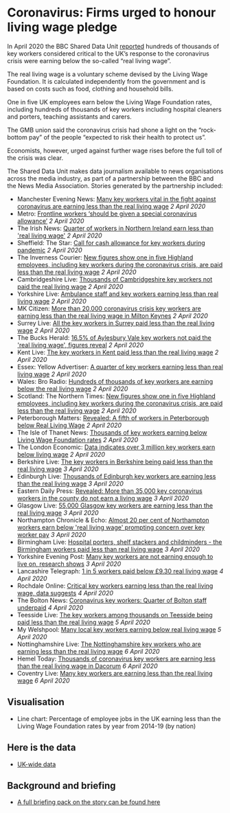 # Coronavirus: Firms urged to honour living wage pledge

In April 2020 the BBC Shared Data Unit [reported](https://www.bbc.co.uk/news/uk-england-52110652) hundreds of thousands of key workers considered critical to the UK’s response to the coronavirus crisis were earning below the so-called “real living wage”.

The real living wage is a voluntary scheme devised by the Living Wage Foundation.  It is calculated independently from the government and is based on costs such as food, clothing and household bills. 

One in five UK employees earn below the Living Wage Foundation rates, including hundreds of thousands of key workers including hospital cleaners and porters, teaching assistants and carers.

The GMB union said the coronavirus crisis had shone a light on the “rock-bottom pay” of the people “expected to risk their health to protect us”. 

Economists, however, urged against further wage rises before the full toll of the crisis was clear.  

The Shared Data Unit makes data journalism available to news organisations across the media industry, as part of a partnership between the BBC and the News Media Association. Stories generated by the partnership included:

* Manchester Evening News: [Many key workers vital in the fight against coronavirus are earning less than the real living wage](https://www.manchestereveningnews.co.uk/news/greater-manchester-news/many-key-workers-vital-fight-18029086) *2 April 2020*
* Metro: [Frontline workers ‘should be given a special coronavirus allowance’](https://metro.co.uk/2020/04/02/frontline-workers-given-special-coronavirus-allowance-12496379/) *2 April 2020*
* The Irish News: [Quarter of workers in Northern Ireland earn less than 'real living wage'](https://www.irishnews.com/news/council/2020/04/02/news/quarter-of-workers-in-northern-ireland-earn-less-than-real-living-wage--1887905/) *2 April 2020*
* Sheffield: The Star: [Call for cash allowance for key workers during pandemic](https://www.thestar.co.uk/health/call-cash-allowance-key-workers-during-pandemic-2526526) *2 April 2020*
* The Inverness Courier: [New figures show one in five Highland employees, including key workers during the coronavirus crisis, are paid less than the real living wage](https://www.inverness-courier.co.uk/news/one-in-five-highland-employees-paid-less-than-the-real-living-wage-195575/) *2 April 2020*
* Cambridgeshire Live: [Thousands of Cambridgeshire key workers not paid the real living wage](https://www.cambridge-news.co.uk/news/local-news/thousands-cambridgeshire-key-workers-not-18031979) *2 April 2020*
* Yorkshire Live: [Ambulance staff and key workers earning less than real living wage](https://www.examinerlive.co.uk/news/west-yorkshire-news/ambulance-staff-key-workers-earning-18029736) *2 April 2020*
* MK Citizen: [More than 20,000 coronavirus crisis key workers are earning less than the real living wage in Milton Keynes](https://www.miltonkeynes.co.uk/health/coronavirus/more-20000-coronavirus-crisis-key-workers-are-earning-less-real-living-wage-milton-keynes-2527113) *2 April 2020*
* Surrey Live: [All the key workers in Surrey paid less than the real living wage](https://www.getsurrey.co.uk/news/surrey-news/key-workers-surrey-paid-less-18033278) *2 April 2020*
* The Bucks Herald: [16.5% of Aylesbury Vale key workers not paid the 'real living wage', figures reveal](https://www.bucksherald.co.uk/news/people/165-aylesbury-vale-key-workers-not-paid-real-living-wage-figures-reveal-2527376) *2 April 2020*
* Kent Live: [The key workers in Kent paid less than the real living wage](https://www.kentlive.news/news/kent-news/key-workers-kent-paid-less-4014497) *2 April 2020*
* Essex: Yellow Advertiser: [A quarter of key workers earning less than real living wage](https://www.yellowad.co.uk/a-quarter-of-key-workers-earning-less-than-real-living-wage/) *2 April 2020*
* Wales: Bro Radio: [Hundreds of thousands of key workers are earning below the real living wage](https://broradio.fm/local-news/hundreds-of-thousands-of-key-workers-are-earning-below-the-real-living-wage/) *2 April 2020*
* Scotland: The Northern Times: [New figures show one in five Highland employees, including key workers during the coronavirus crisis, are paid less than the real living wage](https://www.northern-times.co.uk/news/one-in-five-highland-employees-paid-less-than-the-real-living-wage-195603/) *2 April 2020*
* Peterborough Matters: [Revealed: A fifth of workers in Peterborough below Real Living Wage](https://www.peterboroughmatters.co.uk/coronavirus-covid-19-local-news/revealed-a-fifth-of-workers-in-peterborough-below-real-living-wage-4001) *2 April 2020*
* The Isle of Thanet News: [Thousands of key workers earning below Living Wage Foundation rates](https://theisleofthanetnews.com/2020/04/02/thousands-of-key-workers-earning-below-living-wage-foundation-rates/) *2 April 2020*
* The London Economic: [Data indicates over 3 million key workers earn below living wage](https://www.thelondoneconomic.com/news/data-indicates-over-3-million-key-workers-earn-below-living-wage/02/04/) *2 April 2020*
* Berkshire Live: [The key workers in Berkshire being paid less than the real living wage](https://www.getreading.co.uk/news/reading-berkshire-news/key-workers-berkshire-being-paid-18033345) *3 April 2020*
* Edinburgh Live: [Thousands of Edinburgh key workers are earning less than the real living wage](https://www.edinburghlive.co.uk/news/edinburgh-news/thousands-edinburgh-key-workers-earning-18035655) *3 April 2020*
* Eastern Daily Press: [Revealed: More than 35,000 key coronavirus workers in the county do not earn a living wage](https://www.edp24.co.uk/news/health/35-000-key-workers-in-norfolk-not-on-living-wage-1-6592826) *3 April 2020*
* Glasgow Live: [55,000 Glasgow key workers are earning less than the real living wage](https://www.glasgowlive.co.uk/news/glasgow-news/key-workers-glasgow-living-wage-18033526) *3 April 2020*
* Northampton Chronicle & Echo: [Almost 20 per cent of Northampton workers earn below 'real living wage' prompting concern over key worker pay](https://www.northamptonchron.co.uk/news/people/almost-20-cent-northampton-workers-earn-below-real-living-wage-prompting-concern-over-key-worker-pay-2527568) *3 April 2020*
* Birmingham Live: [Hospital porters, shelf stackers and childminders - the Birmingham workers paid less than real living wage](https://www.birminghammail.co.uk/news/midlands-news/hospital-porters-shelf-stackers-childminders-18029517) *3 April 2020*
* Yorkshire Evening Post: [Many key workers are not earning enough to live on, research shows](https://www.yorkshireeveningpost.co.uk/health/coronavirus/many-key-workers-are-not-earning-enough-live-research-shows-2527578) *3 April 2020*
* Lancashire Telegraph: [1 in 5 workers paid below £9.30 real living wage](https://www.lancashiretelegraph.co.uk/news/18358206.1-5-workers-paid-9-30-real-living-wage/) *4 April 2020*
* Rochdale Online: [Critical key workers earning less than the real living wage, data suggests](http://rochdaleonline.co.uk/news-features/2/news-headlines/133708/critical-key-workers-earning-less-than-the-real-living-wage-data-suggests) *4 April 2020*
* The Bolton News: [Coronavirus key workers: Quarter of Bolton staff underpaid](https://www.theboltonnews.co.uk/news/18358120.coronavirus-key-workers-quarter-bolton-staff-underpaid/) *4 April 2020*
* Teesside Live: [The key workers among thousands on Teesside being paid less than the real living wage](https://www.gazettelive.co.uk/news/teesside-news/key-workers-among-thousands-teesside-18040712) *5 April 2020*
* My Welshpool: [Many local key workers earning below real living wage](http://www.mywelshpool.co.uk/viewerheadline/ArticleId/18544) *5 April 2020*
* Nottinghamshire Live: [The Nottinghamshire key workers who are earning less than the real living wage](https://www.nottinghampost.com/news/nottingham-news/nottinghamshire-key-workers-who-earning-4021817) *6 April 2020*
* Hemel Today: [Thousands of coronavirus key workers are earning less than the real living wage in Dacorum](https://www.hemeltoday.co.uk/health/coronavirus/thousands-coronavirus-key-workers-are-earning-less-real-living-wage-dacorum-2530425) *6 April 2020*
* Coventry Live: [Many key workers are earning less than the real living wage](https://www.coventrytelegraph.net/news/coventry-news/many-key-workers-earning-less-18030031) *6 April 2020*





## Visualisation

* Line chart: Percentage of employee jobs in the UK earning less than the Living Wage Foundation rates by year from 2014-19 (by nation)

## Here is the data 

* [UK-wide data](https://drive.google.com/file/d/1225U31o3PGMihEKwYoCTvPF7V-ciBlV0/view)

## Background and briefing

* [A full briefing pack on the story can be found here](https://docs.google.com/document/d/1XplHb6ZJrEK0RAV9A6FnTFs6FysbQRiAbJqg-sJ1r5A/edit#heading=h.z6ne0og04bp5)

